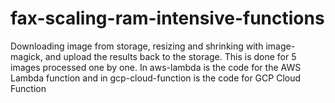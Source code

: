 # fax-scaling-ram-intensive-functions

Downloading image from storage, resizing and shrinking with image-magick, and upload the results back to the storage. This is done for 5 images processed one by one. In aws-lambda is the code for the AWS Lambda function and in gcp-cloud-function is the code for GCP Cloud Function
